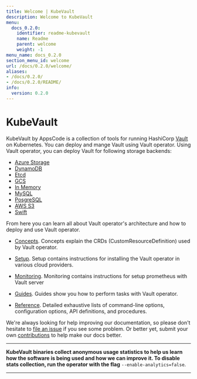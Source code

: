 ```yaml
---
title: Welcome | KubeVault
description: Welcome to KubeVault
menu:
  docs_0.2.0:
    identifier: readme-kubevault
    name: Readme
    parent: welcome
    weight: -1
menu_name: docs_0.2.0
section_menu_id: welcome
url: /docs/0.2.0/welcome/
aliases:
- /docs/0.2.0/
- /docs/0.2.0/README/
info:
  version: 0.2.0
---
```


# KubeVault

KubeVault by AppsCode is a collection of tools for running HashiCorp [Vault](https://www.vaultproject.io/) on Kubernetes. You can deploy and mange Vault using Vault operator. Using Vault operator, you can deploy Vault for following storage backends:

- [Azure Storage](/docs/0.2.0/concepts/vault-server-crds/storage/azure)
- [DynamoDB](/docs/0.2.0/concepts/vault-server-crds/storage/dynamodb)
- [Etcd](/docs/0.2.0/concepts/vault-server-crds/storage/etcd)
- [GCS](/docs/0.2.0/concepts/vault-server-crds/storage/gcs)
- [In Memory](/docs/0.2.0/concepts/vault-server-crds/storage/inmem)
- [MySQL](/docs/0.2.0/concepts/vault-server-crds/storage/mysql)
- [PosgreSQL](/docs/0.2.0/concepts/vault-server-crds/storage/postgresql)
- [AWS S3](/docs/0.2.0/concepts/vault-server-crds/storage/s3)
- [Swift](/docs/0.2.0/concepts/vault-server-crds/storage/swift)

From here you can learn all about Vault operator's architecture and how to deploy and use Vault operator.

- [Concepts](/docs/0.2.0/concepts/). Concepts explain the CRDs (CustomResourceDefinition) used by Vault operator.

- [Setup](/docs/0.2.0/setup/). Setup contains instructions for installing
  the Vault operator in various cloud providers.

- [Monitoring](/docs/0.2.0/guides/monitoring). Monitoring contains instructions for setup prometheus with Vault server

- [Guides](/docs/0.2.0/guides/). Guides show you how to perform tasks with Vault operator.

- [Reference](/docs/0.2.0/reference/). Detailed exhaustive lists of
command-line options, configuration options, API definitions, and procedures.

We're always looking for help improving our documentation, so please don't hesitate to [file an issue](https://github.com/kubevault/project/issues/new) if you see some problem. Or better yet, submit your own [contributions](/docs/0.2.0/CONTRIBUTING) to help
make our docs better.

---

**KubeVault binaries collect anonymous usage statistics to help us learn how the software is being used and how we can improve it. To disable stats collection, run the operator with the flag** `--enable-analytics=false`.

---

